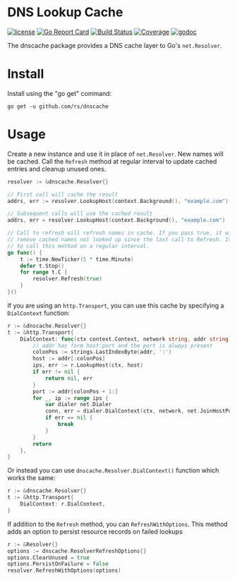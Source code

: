 # DNS Lookup Cache

[![license](http://img.shields.io/badge/license-MIT-red.svg?style=flat)](https://raw.githubusercontent.com/rs/dnscache/master/LICENSE)
[![Go Report Card](https://goreportcard.com/badge/github.com/rs/dnscache)](https://goreportcard.com/report/github.com/rs/dnscache)
[![Build Status](https://travis-ci.org/rs/dnscache.svg?branch=master)](https://travis-ci.org/rs/dnscache)
[![Coverage](http://gocover.io/_badge/github.com/rs/dnscache)](http://gocover.io/github.com/rs/dnscache)
[![godoc](http://img.shields.io/badge/godoc-reference-blue.svg?style=flat)](https://godoc.org/github.com/rs/dnscache)

The dnscache package provides a DNS cache layer to Go's `net.Resolver`.

# Install

Install using the "go get" command:

```
go get -u github.com/rs/dnscache
```

# Usage

Create a new instance and use it in place of `net.Resolver`. New names will be cached. Call the `Refresh` method at regular interval to update cached entries and cleanup unused ones.

```go
resolver := &dnscache.Resolver{}

// First call will cache the result
addrs, err := resolver.LookupHost(context.Background(), "example.com")

// Subsequent calls will use the cached result
addrs, err = resolver.LookupHost(context.Background(), "example.com")

// Call to refresh will refresh names in cache. If you pass true, it will also
// remove cached names not looked up since the last call to Refresh. It is a good idea
// to call this method on a regular interval.
go func() {
    t := time.NewTicker(5 * time.Minute)
    defer t.Stop()
    for range t.C {
        resolver.Refresh(true)
    }
}()
```

If you are using an `http.Transport`, you can use this cache by specifying a `DialContext` function:

```go
r := &dnscache.Resolver{}
t := &http.Transport{
    DialContext: func(ctx context.Context, network string, addr string) (conn net.Conn, err error) {
        // addr has form host:port and the port is always present
        colonPos := strings.LastIndexByte(addr, ':')
        host := addr[:colonPos]
        ips, err := r.LookupHost(ctx, host)
        if err != nil {
            return nil, err
        }
        port := addr[colonPos + 1:]
        for _, ip := range ips {
            var dialer net.Dialer
            conn, err = dialer.DialContext(ctx, network, net.JoinHostPort(ip, port))
            if err == nil {
                break
            }
        }
        return
    },
}
```
Or instead you can use `dnscache.Resolver.DialContext()` function which works the same:
```go
r := &dnscache.Resolver{}
t := &http.Transport{
    DialContext: r.DialContext,
}
```

If addition to the `Refresh` method, you can `RefreshWithOptions`. This method adds an option to persist resource records
on failed lookups
```go
r := &Resolver{}
options := dnscache.ResolverRefreshOptions{}
options.ClearUnused = true
options.PersistOnFailure = false
resolver.RefreshWithOptions(options)
```
